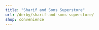 ```yaml
---
title: "Sharif and Sons Superstore"
url: /derby/sharif-and-sons-superstore/
shop: convenience
---
```

